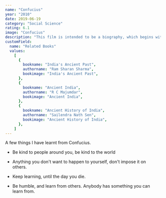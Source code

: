 ```yaml
---
name: "Confucius"
year: "2010"
date: 2019-06-19
category: "Social Science"
rating: 6.1
image: "Confucius"
description: "This film is intended to be a biography, which begins with Confucius in his later years, during a time of exile, and flashes back to his time as a young man, a teacher, a husband, and a philosopher in the 5th century BCE. The movie retained some criticism for romanticizing the life of the titular character with a few extra action scenes and stories of military."
customField:
  name: "Related Books"
  values:
    [
      {
        bookname: "India's Ancient Past",
        authorname: "Ram Sharan Sharma",
        bookimage: "India's Ancient Past",
      },
      {
        bookname: "Ancient India",
        authorname: "R C Majumdar",
        bookimage: "Ancient India",
      },
      {
        bookname: "Ancient History of India",
        authorname: "Sailendra Nath Sen",
        bookimage: "Ancient History of India",
      },
    ]
---
```


A few things I have learnt from Confucius.

- Be kind to people around you, be kind to the world

- Anything you don't want to happen to yourself, don't impose it on others.

- Keep learning, until the day you die.

- Be humble, and learn from others. Anybody has something you can learn from.

